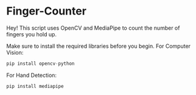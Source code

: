 # Finger-Counter

Hey! This script uses OpenCV and MediaPipe to count the number of fingers you hold up.


Make sure to install the required libraries before you begin.
For Computer Vision:
```python
pip install opencv-python
```
For Hand Detection:
```python
pip install mediapipe
```

